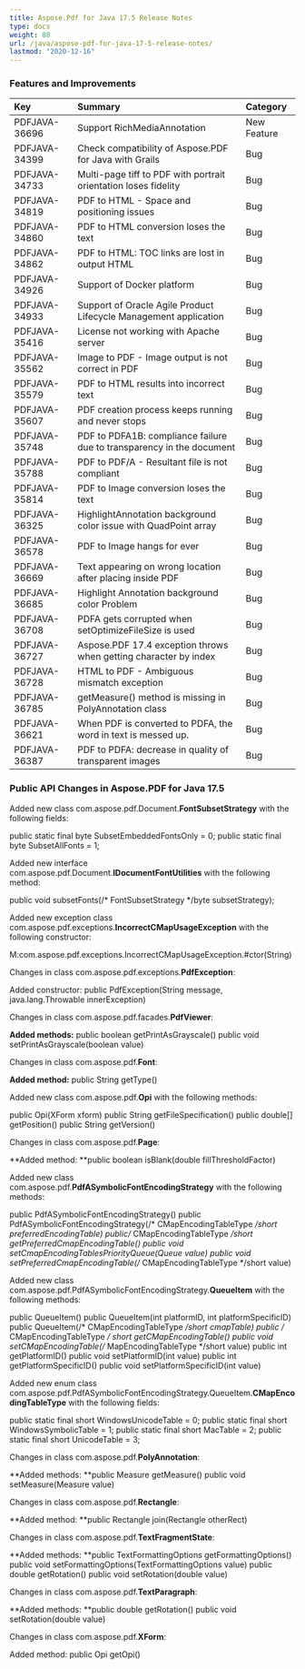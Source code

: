 ```yaml
---
title: Aspose.Pdf for Java 17.5 Release Notes
type: docs
weight: 80
url: /java/aspose-pdf-for-java-17-5-release-notes/
lastmod: "2020-12-16"
---
```


### **Features and Improvements**

|**Key**|**Summary**|**Category**|
| :- | :- | :- |
|PDFJAVA-36696|Support RichMediaAnnotation|New Feature|
|PDFJAVA-34399|Check compatibility of Aspose.PDF for Java with Grails|Bug|
|PDFJAVA-34733|Multi-page tiff to PDF with portrait orientation loses fidelity|Bug|
|PDFJAVA-34819|PDF to HTML - Space and positioning issues|Bug|
|PDFJAVA-34860|PDF to HTML conversion loses the text|Bug|
|PDFJAVA-34862|PDF to HTML: TOC links are lost in output HTML|Bug|
|PDFJAVA-34926|Support of Docker platform|Bug|
|PDFJAVA-34933|Support of Oracle Agile Product Lifecycle Management application|Bug|
|PDFJAVA-35416|License not working with Apache server|Bug|
|PDFJAVA-35562|Image to PDF - Image output is not correct in PDF|Bug|
|PDFJAVA-35579|PDF to HTML results into incorrect text|Bug|
|PDFJAVA-35607|PDF creation process keeps running and never stops|Bug|
|PDFJAVA-35748|PDF to PDFA1B: compliance failure due to transparency in the document|Bug|
|PDFJAVA-35788|PDF to PDF/A - Resultant file is not compliant|Bug|
|PDFJAVA-35814|PDF to Image conversion loses the text|Bug|
|PDFJAVA-36325|HighlightAnnotation background color issue with QuadPoint array|Bug|
|PDFJAVA-36578|PDF to Image hangs for ever|Bug|
|PDFJAVA-36669|Text appearing on wrong location after placing inside PDF|Bug|
|PDFJAVA-36685|Highlight Annotation background color Problem|Bug|
|PDFJAVA-36708|PDFA gets corrupted when setOptimizeFileSize is used|Bug|
|PDFJAVA-36727|Aspose.PDF 17.4 exception throws when getting character by index|Bug|
|PDFJAVA-36728|HTML to PDF - Ambiguous mismatch exception|Bug|
|PDFJAVA-36785|getMeasure() method is missing in PolyAnnotation class|Bug|
|PDFJAVA-36621|When PDF is converted to PDFA, the word in text is messed up.|Bug|
|PDFJAVA-36387|PDF to PDFA: decrease in quality of transparent images|Bug|
### **Public API Changes in Aspose.PDF for Java 17.5**


Added new class com.aspose.pdf.Document.**FontSubsetStrategy** with the following fields:

public static final byte SubsetEmbeddedFontsOnly = 0;
public static final byte SubsetAllFonts = 1;

Added new interface com.aspose.pdf.Document.**IDocumentFontUtilities** with the following method:

public void subsetFonts(/* FontSubsetStrategy */byte subsetStrategy);

Added new exception class com.aspose.pdf.exceptions.**IncorrectCMapUsageException** with the following constructor:

M:com.aspose.pdf.exceptions.IncorrectCMapUsageException.#ctor(String)

Changes in class com.aspose.pdf.exceptions.**PdfException**:

Added constructor:
public PdfException(String message, java.lang.Throwable innerException)


Changes in class com.aspose.pdf.facades.**PdfViewer**:

**Added methods:**
public boolean getPrintAsGrayscale()
public void setPrintAsGrayscale(boolean value)

Changes in class com.aspose.pdf.**Font**:

**Added method:**
public String getType()

Added new class com.aspose.pdf.**Opi** with the following methods:

public Opi(XForm xform)
public String getFileSpecification()
public double[] getPosition()
public String getVersion()

Changes in class com.aspose.pdf.**Page**:

**Added method:
**public boolean isBlank(double fillThresholdFactor)

Added new class com.aspose.pdf.**PdfASymbolicFontEncodingStrategy** with the following methods:

public PdfASymbolicFontEncodingStrategy()
public PdfASymbolicFontEncodingStrategy(/* CMapEncodingTableType */short preferredEncodingTable)
public/* CMapEncodingTableType */short getPreferredCmapEncodingTable()
public void setCmapEncodingTablesPriorityQueue(Queue<QueueItem> value)
public void setPreferredCmapEncodingTable(/* CMapEncodingTableType */short value)

Added new class com.aspose.pdf.PdfASymbolicFontEncodingStrategy.**QueueItem** with the following methods:

public QueueItem()
public QueueItem(int platformID, int platformSpecificID)
public QueueItem(/* CMapEncodingTableType */short cmapTable)
public /* CMapEncodingTableType */ short getCMapEncodingTable()
public void setCMapEncodingTable(/* MapEncodingTableType */short value)
public int getPlatformID()
public void setPlatformID(int value)
public int getPlatformSpecificID()
public void setPlatformSpecificID(int value)

Added new enum class com.aspose.pdf.PdfASymbolicFontEncodingStrategy.QueueItem.**CMapEncodingTableType** with the following fields:

public static final short WindowsUnicodeTable = 0;
public static final short WindowsSymbolicTable = 1;
public static final short MacTable = 2;
public static final short UnicodeTable = 3;

Changes in class com.aspose.pdf.**PolyAnnotation**:

**Added methods:
**public Measure getMeasure()
public void setMeasure(Measure value)

Changes in class com.aspose.pdf.**Rectangle**:

**Added method:
**public Rectangle join(Rectangle otherRect)

Changes in class com.aspose.pdf.**TextFragmentState**:

**Added methods:
**public TextFormattingOptions getFormattingOptions()
public void setFormattingOptions(TextFormattingOptions value)
public double getRotation()
public void setRotation(double value)

Changes in class com.aspose.pdf.**TextParagraph**:

**Added methods:
**public double getRotation()
public void setRotation(double value)

Changes in class com.aspose.pdf.**XForm**:

Added method:
public Opi getOpi()

